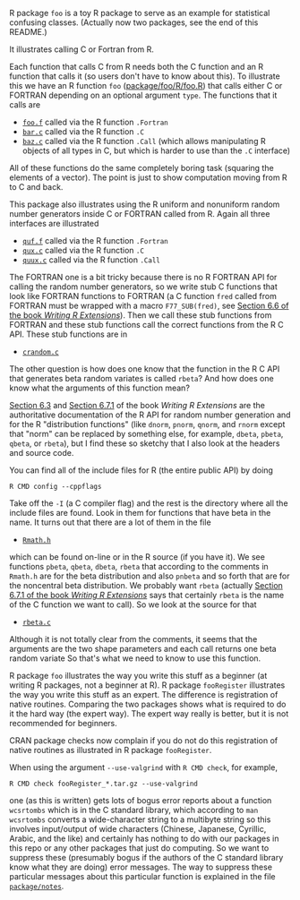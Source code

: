 R package `foo` is a toy R package to serve as an example for statistical
confusing classes.  (Actually now two packages, see the end of this README.)

It illustrates calling C or Fortran from R.

Each function that calls C from R needs both the C function and an R function
that calls it (so users don't have to know about this).  To illustrate this
we have an R function `foo` ([package/foo/R/foo.R](package/foo/R/foo.R))
that calls either C or FORTRAN depending on an optional argument `type`.
The functions that it calls are

 * [`foo.f`](package/foo/src/foo.f) called via the R function `.Fortran`
 * [`bar.c`](package/foo/src/bar.c) called via the R function `.C`
 * [`baz.c`](package/foo/src/baz.c) called via the R function `.Call`
     (which allows manipulating R objects of all types in
     C, but which is harder to use than the `.C` interface)

All of these functions do the same completely boring task (squaring the
elements of a vector).  The point is just to show computation moving from R
to C and back.

This package also illustrates using the R uniform and nonuniform random number
generators inside C or FORTRAN called from R.
Again all three interfaces are illustrated

 * [`quf.f`](package/foo/src/quf.f) called via the R function `.Fortran`
 * [`qux.c`](package/foo/src/qux.c) called via the R function `.C`
 * [`quux.c`](package/foo/src/quux.c) called via the R function `.Call`

The FORTRAN one is a bit tricky because there is no R FORTRAN API for calling
the random number generators, so we write stub C functions that look like
FORTRAN functions to FORTRAN (a C function `fred` called from FORTRAN must be
wrapped with a macro `F77_SUB(fred)`, see [Section 6.6 of the book *Writing R Extensions*](http://cran.us.r-project.org/doc/manuals/r-release/R-exts.html#Calling-C-from-FORTRAN-and-vice-versa)).  Then we call these stub functions from
FORTRAN and these stub functions call the correct functions from the R C API.
These stub functions are in

 * [`crandom.c`](package/foo/src/crandom.c)

The other question is how does one know that the function in the R C API
that generates beta random variates is called `rbeta`?  And how does one
know what the arguments of this function mean?

[Section 6.3](https://cloud.r-project.org/doc/manuals/r-release/R-exts.html#Random-numbers) and
[Section 6.7.1](https://cloud.r-project.org/doc/manuals/r-release/R-exts.html#Distribution-functions) of the book *Writing R Extensions* are the authoritative
documentation of the R API for random number generation and for the
R "distribution functions" (like ```dnorm```, ```pnorm```, ```qnorm```,
and ```rnorm``` except that "norm" can be replaced by something else,
for example, ```dbeta```, ```pbeta```, ```qbeta```, or ```rbeta```),
but I find these so sketchy that I also look at the headers and source code.

You can find all of the include files for R (the entire public API) by doing

    R CMD config --cppflags

Take off the `-I` (a C compiler flag) and the rest is the directory where
all the include files are found.  Look in them for functions that have beta
in the name.  It turns out that there are a lot of them in the file

 * [`Rmath.h`](https://svn.r-project.org/R/trunk/src/include/Rmath.h0.in)

which can be found on-line or in the R source (if you have it).  We see
functions `pbeta`, `qbeta`, `dbeta`, `rbeta` that according to the comments
in `Rmath.h` are for the beta distribution and also `pnbeta` and so forth
that are for the noncentral beta distribution.  We probably want `rbeta`
(actually [Section 6.7.1 of the book *Writing R Extensions*](https://cloud.r-project.org/doc/manuals/r-release/R-exts.html#Distribution-functions) says that
certainly ```rbeta``` is the name of the C function we want to call).
So we look at the source for that

 * [`rbeta.c`](https://svn.r-project.org/R/trunk/src/nmath/rbeta.c)

Although it is not totally clear from the comments, it seems that the arguments
are the two shape parameters and each call returns one beta random variate
So that's what we need to know to use this function.

R package `foo` illustrates the way you write this stuff as a beginner
(at writing R packages, not a beginner at R).
R package `fooRegister` illustrates the way you write this stuff as an expert.
The difference is registration of native routines.
Comparing the two packages shows what is required to do it the hard way
(the expert way).  The expert way really is better, but it is not recommended
for beginners.

CRAN package checks now complain if you do not do this registration of
native routines as illustrated in R package `fooRegister`.

When using the argument `--use-valgrind` with `R CMD check`, for example,
```
R CMD check fooRegister_*.tar.gz --use-valgrind
```
one (as this is written) gets lots of bogus error reports about a function
`wcsrtombs` which is in the C standard library, which according to
`man wcsrtombs` converts a wide-character string to a multibyte string so
this involves input/output of wide characters (Chinese, Japanese, Cyrillic,
Arabic, and the like) and certainly has nothing to do with our packages
in this repo or any other packages that just do computing.  So we want
to suppress these (presumably bogus if the authors of the C standard
library know what they are doing) error messages.  The way to suppress
these particular messages about this particular function is explained
in the file [`package/notes`](package/notes).
